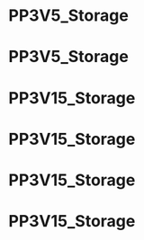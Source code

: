 # PP3V5_Storage
# PP3V5_Storage
# PP3V15_Storage
# PP3V15_Storage
# PP3V15_Storage
# PP3V15_Storage
